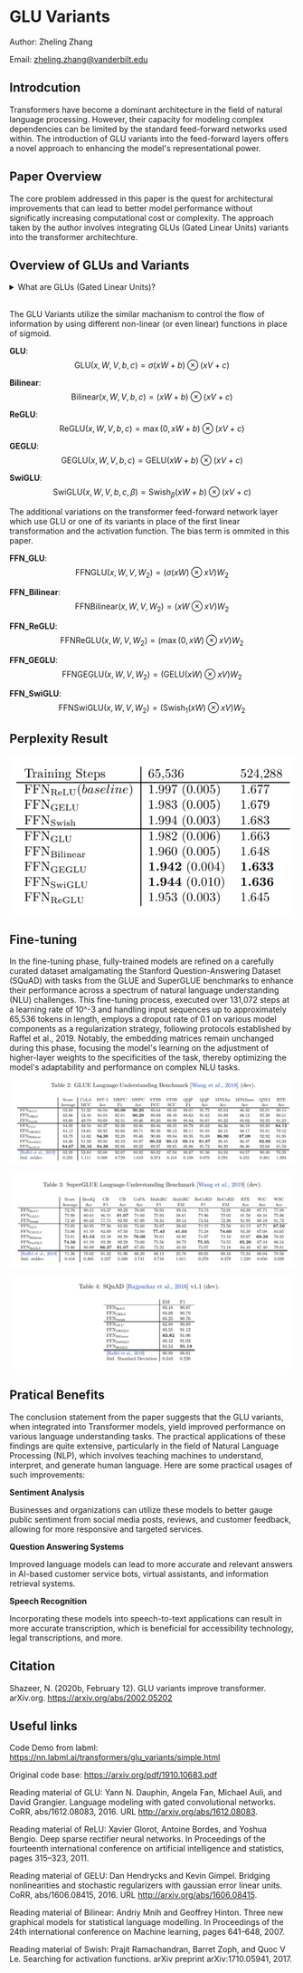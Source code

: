 # GLU Variants
Author: Zheling Zhang

Email: zheling.zhang@vanderbilt.edu

## Introdcution
Transformers have become a dominant architecture in the field of natural language processing. However, their capacity for modeling complex dependencies can be limited by the standard feed-forward networks used within. The introduction of GLU variants into the feed-forward layers offers a novel approach to enhancing the model's representational power.

## Paper Overview
The core problem addressed in this paper is the quest for architectural improvements that can lead to better model performance without significatly increasing computational cost or complexity. The approach taken by the author involves integrating GLUs (Gated Linear Units) variants into the transformer architechture. 

## Overview of GLUs and Variants

<details>
  <summary>What are GLUs (Gated Linear Units)?</summary>
  
Gated Linear Units (GLUs) are elements within neural networks designed to better manage how information flows through the model. At their core, GLUs perform a simple yet effective operation: they take two linear projections of the input data. Before combining these projections, one undergoes a transformation by a sigmoid function, effectively turning it into a gate. This gate then determines how much of the other linear projection’s information should be allowed to pass through. By doing so, GLUs give the network the ability to selectively focus on more relevant pieces of information while disregarding the rest, which can significantly enhance the learning efficiency of the model.

  </details><br>

The GLU Variants utilize the similar machanism to control the flow of information by using different non-linear (or even linear) functions in place of sigmoid.

**GLU**:
$$\text{GLU}(x, W, V, b, c) = \sigma(xW + b) \otimes (xV + c)$$

**Bilinear**:
$$\text{Bilinear}(x, W, V, b, c) = (xW + b) \otimes (xV + c)$$

**ReGLU**:
$$\text{ReGLU}(x, W, V, b, c) = \max(0, xW + b) \otimes (xV + c)$$

**GEGLU**:
$$\text{GEGLU}(x, W, V, b, c) = \text{GELU}(xW + b) \otimes (xV + c)$$

**SwiGLU**:
$$\text{SwiGLU}(x, W, V, b, c, \beta) = \text{Swish}_\beta(xW + b) \otimes (xV + c)$$

The additional variations on the transformer feed-forward network layer which use GLU or one of its variants in place of the first linear transformation and the activation function. The bias term is ommited in this paper.

**FFN_GLU**:
$$\text{FFNGLU}(x, W, V, W_2) = (\sigma(xW) \otimes xV)W_2$$

**FFN_Bilinear**:
$$\text{FFNBilinear}(x, W, V, W_2) = (xW \otimes xV)W_2$$

**FFN_ReGLU**:
$$\text{FFNReGLU}(x, W, V, W_2) = (\max(0, xW) \otimes xV)W_2$$

**FFN_GEGLU**:
$$\text{FFNGEGLU}(x, W, V, W_2) = (\text{GELU}(xW) \otimes xV)W_2$$

**FFN_SwiGLU**:
$$\text{FFNSwiGLU}(x, W, V, W_2) = (\text{Swish}_1(xW) \otimes xV)W_2$$

## Perplexity Result
![alt text](https://github.com/Zoliverling/Transformer_Paper_Presentation/blob/main/images/image.png)

## Fine-tuning

In the fine-tuning phase, fully-trained models are refined on a carefully curated dataset amalgamating the Stanford Question-Answering Dataset (SQuAD) with tasks from the GLUE and SuperGLUE benchmarks to enhance their performance across a spectrum of natural language understanding (NLU) challenges. This fine-tuning process, executed over 131,072 steps at a learning rate of 10^-3 and handling input sequences up to approximately 65,536 tokens in length, employs a dropout rate of 0.1 on various model components as a regularization strategy, following protocols established by Raffel et al., 2019. Notably, the embedding matrices remain unchanged during this phase, focusing the model's learning on the adjustment of higher-layer weights to the specificities of the task, thereby optimizing the model's adaptability and performance on complex NLU tasks.

![alt text](https://github.com/Zoliverling/Transformer_Paper_Presentation/blob/main/images/image-1.png)

![alt text](https://github.com/Zoliverling/Transformer_Paper_Presentation/blob/main/images/image-2.png)

![alt text](https://github.com/Zoliverling/Transformer_Paper_Presentation/blob/main/images/image-3.png)

## Pratical Benefits

The conclusion statement from the paper suggests that the GLU variants, when integrated into Transformer models, yield improved performance on various language understanding tasks. The practical applications of these findings are quite extensive, particularly in the field of Natural Language Processing (NLP), which involves teaching machines to understand, interpret, and generate human language. Here are some practical usages of such improvements:

**Sentiment Analysis**

Businesses and organizations can utilize these models to better gauge public sentiment from social media posts, reviews, and customer feedback, allowing for more responsive and targeted services.

**Question Answering Systems** 

Improved language models can lead to more accurate and relevant answers in AI-based customer service bots, virtual assistants, and information retrieval systems.

**Speech Recognition**

Incorporating these models into speech-to-text applications can result in more accurate transcription, which is beneficial for accessibility technology, legal transcriptions, and more.

## Citation

Shazeer, N. (2020b, February 12). GLU variants improve transformer. arXiv.org. https://arxiv.org/abs/2002.05202

## Useful links
Code Demo from labml: https://nn.labml.ai/transformers/glu_variants/simple.html

Original code base: https://arxiv.org/pdf/1910.10683.pdf

Reading material of GLU: Yann N. Dauphin, Angela Fan, Michael Auli, and David Grangier. Language modeling with gated convolutional networks. CoRR, abs/1612.08083, 2016. URL http://arxiv.org/abs/1612.08083.

Reading material of ReLU: Xavier Glorot, Antoine Bordes, and Yoshua Bengio. Deep sparse rectifier neural networks. In Proceedings
of the fourteenth international conference on artificial intelligence and statistics, pages 315–323, 2011.

Reading material of GELU: Dan Hendrycks and Kevin Gimpel. Bridging nonlinearities and stochastic regularizers with gaussian error
linear units. CoRR, abs/1606.08415, 2016. URL http://arxiv.org/abs/1606.08415.

Reading material of Bilinear: Andriy Mnih and Geoffrey Hinton. Three new graphical models for statistical language modelling. In
Proceedings of the 24th international conference on Machine learning, pages 641–648, 2007.

Reading material of Swish: Prajit Ramachandran, Barret Zoph, and Quoc V Le. Searching for activation functions. arXiv preprint
arXiv:1710.05941, 2017.










